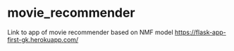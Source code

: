 # movie_recommender

Link to app of movie recommender based on NMF model
https://flask-app-first-gk.herokuapp.com/

